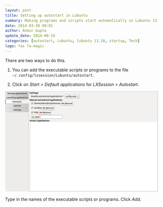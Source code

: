 ```yaml
---
layout: post
title: Setting up autostart in Lubuntu
summary: Making programs and scripts start automatically in Lubuntu 13.10
date: 2014-03-30 09:01
author: Ankur Gupta
update_date: 2014-09-19
categories: [autostart, Lubuntu, lubuntu 13.10, startup, Tech]
logo: fas fa-magic
---
```


There are two ways to do this.

1. You can add the executable scripts or programs to the file
`~/.config/lxsession/Lubuntu/autostart`.


2. Click on *Start > Default applications* for *LXSession > Autostart*.

![Lubuntu 13.10 Image](/assets/lubuntu1310_autostart.png)

Type in the names of the executable scripts or programs. Click *Add*.


